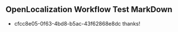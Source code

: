 ## OpenLocalization Workflow Test MarkDown
* cfcc8e05-0f63-4bd8-b5ac-43f62868e8dc thanks!

<!--HONumber=Aug16_HO4-->


